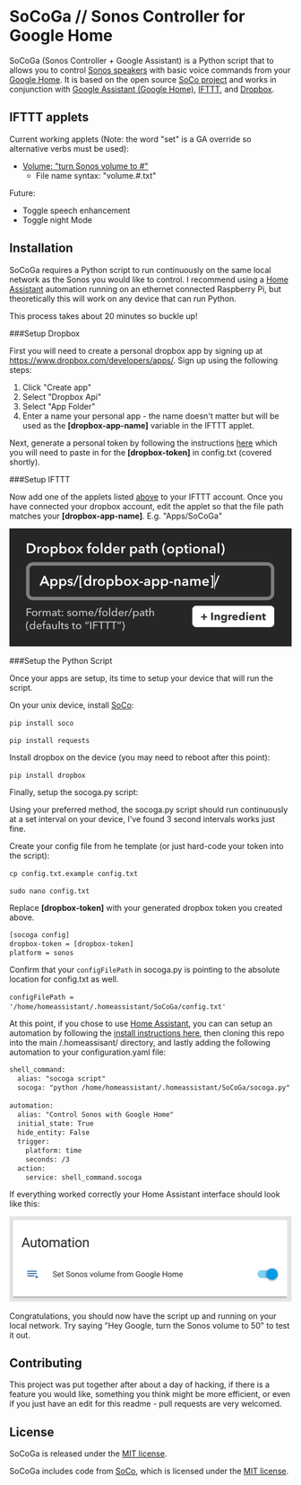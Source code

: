 SoCoGa // Sonos Controller for Google Home
====

SoCoGa (Sonos Controller + Google Assistant) is a Python script that to allows you to
 control [Sonos speakers](http://www.sonos.com/en-us/home) with basic voice commands from your [Google Home](https://madeby.google.com/home). It is based on the open source [SoCo project](https://github.com/SoCo/SoCo) and works in conjunction with [Google Assistant (Google Home)](https://assistant.google.com/), [IFTTT](https://ifttt.com/), and [Dropbox](https://www.dropbox.com/developers).


IFTTT applets
------------

Current working applets (Note: the word "set" is a GA override so alternative verbs must be used):
- [Volume: "turn Sonos volume to #"](http://imgur.com/vbWUv7z)
    - File name syntax: "volume.#.txt"

Future:
- Toggle speech enhancement
- Toggle night Mode


Installation
------------

SoCoGa requires a Python script to run continuously on the same local network as the Sonos you would like to control. I recommend using a [Home Assistant](https://home-assistant.io/) automation running on an ethernet connected Raspberry Pi, but theoretically this will work on any device that can run Python.

This process takes about 20 minutes so buckle up!

###Setup Dropbox

First you will need to create a personal dropbox app by signing up at https://www.dropbox.com/developers/apps/. Sign up using the following steps:
1. Click "Create app"
2. Select "Dropbox Api"
3. Select "App Folder"
4. Enter a name your personal app - the name doesn't matter but will be used as the **[dropbox-app-name]** variable in the IFTTT applet.


Next, generate a personal token by following the instructions [here](https://blogs.dropbox.com/developers/2014/05/generate-an-access-token-for-your-own-account/) which you will need to paste in for the **[dropbox-token]** in config.txt (covered shortly).

###Setup IFTTT

Now add one of the applets listed [above](http://imgur.com/vbWUv7z) to your IFTTT account. Once you have connected your dropbox account, edit the applet so that the file path matches your **[dropbox-app-name]**. E.g. "Apps/SoCoGa"

![alt dropbox](dropbox-folderpath.png)

###Setup the Python Script

Once your apps are setup, its time to setup your device that will run the script.

 On your unix device, install [SoCo](https://github.com/SoCo/SoCo):

``pip install soco``

``pip install requests``

Install dropbox on the device (you may need to reboot after this point):

``pip install dropbox``

Finally, setup the socoga.py script:

Using your preferred method, the socoga.py script should run continuously at a set interval on your device, I've found 3 second intervals works just fine.

Create your config file from he template (or just hard-code your token into the script):

``cp config.txt.example config.txt``

``sudo nano config.txt``

Replace **[dropbox-token]** with your generated dropbox token you created above.
```
[socoga config]
dropbox-token = [dropbox-token]
platform = sonos
```
Confirm that your `configFilePath` in socoga.py is pointing to the absolute location for config.txt as well.

``configFilePath = '/home/homeassistant/.homeassistant/SoCoGa/config.txt'``

At this point, if you chose to use [Home Assistant](https://home-assistant.io), you can can setup an automation by following the [install instructions here](https://home-assistant.io/getting-started/), then cloning this repo into the main /.homeassisant/ directory, and lastly adding the following automation to your configuration.yaml file:

```
shell_command:
  alias: "socoga script"
  socoga: "python /home/homeassistant/.homeassistant/SoCoGa/socoga.py"

automation:
  alias: "Control Sonos with Google Home"
  initial_state: True
  hide_entity: False
  trigger:
    platform: time
    seconds: /3
  action:
    service: shell_command.socoga
```

If everything worked correctly your Home Assistant interface should look like this:

![alt homeassistant](homeassistant-example.png)

Congratulations, you should now have the script up and running on your local network. Try saying "Hey Google, turn the Sonos volume to 50" to test it out.


Contributing
------------

This project was put together after about a day of hacking, if there is a feature you would like, something you think might be more efficient, or even if you just have an edit for this readme - pull requests are very welcomed.


License
-------

SoCoGa is released under the [MIT license](http://www.opensource.org/licenses/mit-license.php).

SoCoGa includes code from [SoCo](https://github.com/SoCo/SoCo), which is licensed under the [MIT license](http://www.opensource.org/licenses/mit-license.php).
